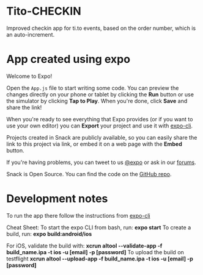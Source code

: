 # Tito-CHECKIN

 Improved checkin app for ti.to events, based on the order number, which is an auto-increment.

# App created using expo

Welcome to Expo!

Open the `App.js` file to start writing some code. You can preview the changes directly on your phone or tablet by clicking the **Run** button or use the simulator by clicking **Tap to Play**. When you're done, click **Save** and share the link!

When you're ready to see everything that Expo provides (or if you want to use your own editor) you can **Export** your project and use it with [expo-cli](https://docs.expo.io/versions/latest/introduction/installation.html).

Projects created in Snack are publicly available, so you can easily share the link to this project via link, or embed it on a web page with the **Embed** button.

If you're having problems, you can tweet to us [@expo](https://twitter.com/expo) or ask in our [forums](https://forums.expo.io).

Snack is Open Source. You can find the code on the [GitHub repo](https://github.com/expo/snack-web).

# Development notes

To run the app there follow the instructions from [expo-cli](https://docs.expo.io/versions/latest/introduction/installation.html)

Cheat Sheet:
To start the expo CLI from bash, run:  **expo start**
To create a build, run: **expo build:android/ios**

For iOS, validate the build with: **xcrun altool --validate-app -f build_name.ipa -t ios -u [email] -p [password]**
To upload the build on testflight **xcrun altool --upload-app -f build_name.ipa -t ios -u [email] -p [password]**
